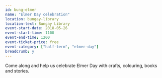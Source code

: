 ```yaml
---
id: bung-elmer
name: "Elmer Day celebration"
location: bungay-library
location-text: Bungay Library
event-start-date: 2018-05-26
event-start-time: 1100
event-end-time: 1200
event-ticket-price: free
event-category: ["half-term", "elmer-day"]
breadcrumb: y
---
```


Come along and help us celebrate Elmer Day with crafts, colouring, books and stories.
